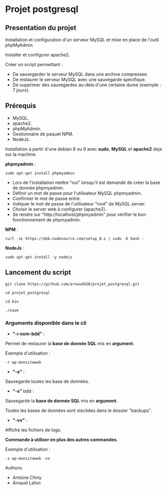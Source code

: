 # Projet postgresql


## Presentation du projet

Installation et configuration d'un serveur MySQL et mise en place de l'outil phpMyAdmin.

Installer et configurer apache2.

Créer un script permettant :

- De sauvegarder le serveur MySQL dans une archive compressee.
- De restaurer le serveur MySQL avec une sauvegarde specifique.
- De supprimer des sauvegardes au-dela d'une certaine duree (exemple : 7 jours).

## Prérequis

- MySQL.
- apache2.
- phpMyAdmin.
- Gestionnaire de paquet NPM. 
- NodeJs. 

Installation à partir d'une debian 8 ou 9 avec **sudo**, **MySQL** et **apache2** deja sur la machine.

**phpmyadmin** :

```
sudo apt-get install phpmyadmin
```

- Lors de l'installation mettre "oui" lorsqu'il est demandé de créer la base de donnée phpmyadmin. 
- Définir un mot de passe pour l'utilisateur MySQL phpmyadmin.
- Confirmer le mot de passe entré.
- Indiquer le mot de passe de l'utilisateur "root" de MySQL server.
- Choisir le server web à configurer (apache2).
- Se rendre sur "http://localhost/phpmyadmin" pour vérifier le bon fonctionnement de phpmyadmin. 

**NPM** :

```
curl -sL https://deb.nodesource.com/setup_8.x | sudo -E bash -
```

**NodeJs** :

```
sudo apt-get install -y nodejs
```

## Lancement du script

```
git clone https://github.com/arnaud420/projet_postgresql.git

cd projet_postgresql

cd bin

./save

```

### Arguments disponible dans le cli

- **"-r nom-bdd"** :

 Permet de restaurer la **base de donnée SQL** mis en **argument**.

 Exemple d'utilisation : 

 ```
 -r wp-monsiteweb
 ```


- **"-a"** : 

 Sauvegarde toutes les base de données.

- **"-s"** bdd :

 Sauvegarde la **base de donnée SQL** mis en **argument**.

 Toutes les bases de données sont stockées dans le dossier "backups".

- **"-vv"** :

 Affiche les fichiers de logs.

 **Commande à utiliser en plus des autres commandes.**
 
 Exemple d'utilisation :

 ```
 -s wp-monsiteweb -vv
 ```

Authors:
- Antoine Chiny
- Arnaud Lafon
